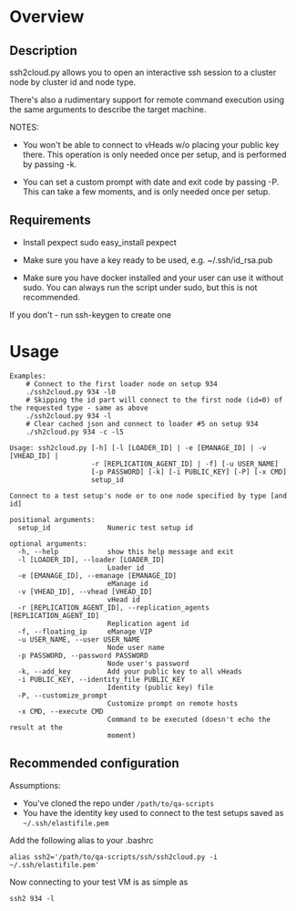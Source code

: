 # Overview
## Description

ssh2cloud.py allows you to open an interactive ssh session to a cluster node by cluster id and node type.

There's also a rudimentary support for remote command execution using the same arguments to describe the target machine.


NOTES:
* You won't be able to connect to vHeads w/o placing your public key there.
This operation is only needed once per setup, and is performed by passing -k.

* You can set a custom prompt with date and exit code by passing -P.
This can take a few moments, and is only needed once per setup.

## Requirements

- Install pexpect
sudo easy_install pexpect

- Make sure you have a key ready to be used, e.g. ~/.ssh/id_rsa.pub
- Make sure you have docker installed and your user can use it without sudo.
  You can always run the script under sudo, but this is not recommended.

If you don't - run ssh-keygen to create one

# Usage
```shell script
Examples:
    # Connect to the first loader node on setup 934
    ./ssh2cloud.py 934 -l0
    # Skipping the id part will connect to the first node (id=0) of the requested type - same as above
    ./ssh2cloud.py 934 -l
    # Clear cached json and connect to loader #5 on setup 934
    ./sh2cloud.py 934 -c -l5

Usage: ssh2cloud.py [-h] [-l [LOADER_ID] | -e [EMANAGE_ID] | -v [VHEAD_ID] |
                    -r [REPLICATION_AGENT_ID] | -f] [-u USER_NAME]
                    [-p PASSWORD] [-k] [-i PUBLIC_KEY] [-P] [-x CMD]
                    setup_id

Connect to a test setup's node or to one node specified by type [and id]

positional arguments:
  setup_id              Numeric test setup id

optional arguments:
  -h, --help            show this help message and exit
  -l [LOADER_ID], --loader [LOADER_ID]
                        Loader id
  -e [EMANAGE_ID], --emanage [EMANAGE_ID]
                        eManage id
  -v [VHEAD_ID], --vhead [VHEAD_ID]
                        vHead id
  -r [REPLICATION_AGENT_ID], --replication_agents [REPLICATION_AGENT_ID]
                        Replication agent id
  -f, --floating_ip     eManage VIP
  -u USER_NAME, --user USER_NAME
                        Node user name
  -p PASSWORD, --password PASSWORD
                        Node user's password
  -k, --add_key         Add your public key to all vHeads
  -i PUBLIC_KEY, --identity_file PUBLIC_KEY
                        Identity (public key) file
  -P, --customize_prompt
                        Customize prompt on remote hosts
  -x CMD, --execute CMD
                        Command to be executed (doesn't echo the result at the
                        moment)
```

## Recommended configuration
Assumptions:
* You've cloned the repo under `/path/to/qa-scripts`
* You have the identity key used to connect to the test setups saved as `~/.ssh/elastifile.pem`

Add the following alias to your .bashrc
```shell script
alias ssh2='/path/to/qa-scripts/ssh/ssh2cloud.py -i ~/.ssh/elastifile.pem'
```

Now connecting to your test VM is as simple as
```shell script
ssh2 934 -l
```

